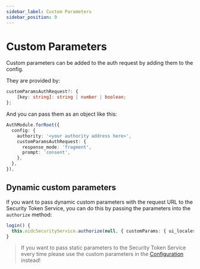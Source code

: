 ```yaml
---
sidebar_label: Custom Parameters
sidebar_position: 9
---
```


# Custom Parameters

Custom parameters can be added to the auth request by adding them to the config.

They are provided by:

```ts
customParamsAuthRequest?: {
    [key: string]: string | number | boolean;
};
```

And you can pass them as an object like this:

```ts
AuthModule.forRoot({
  config: {
    authority: '<your authority address here>',
    customParamsAuthRequest: {
      response_mode: 'fragment',
      prompt: 'consent',
    },
  },
}),
```

## Dynamic custom parameters

If you want to pass dynamic custom parameters with the request URL to the Security Token Service, you can do this by passing the parameters into the `authorize` method:

```ts
login() {
  this.oidcSecurityService.authorize(null, { customParams: { ui_locales: 'de-CH' }});
}

```

> If you want to pass static parameters to the Security Token Service every time please use the custom parameters in the [Configuration](configuration.md) instead!
